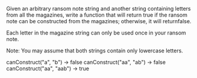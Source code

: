 Given an arbitrary ransom note string and another string containing letters from all the magazines, write a function that will return true if the ransom note can be constructed from the magazines; otherwise, it will returnfalse.

Each letter in the magazine string can only be used once in your ransom note.

Note:
You may assume that both strings contain only lowercase letters.

canConstruct("a", "b") -> false
canConstruct("aa", "ab") -> false
canConstruct("aa", "aab") -> true